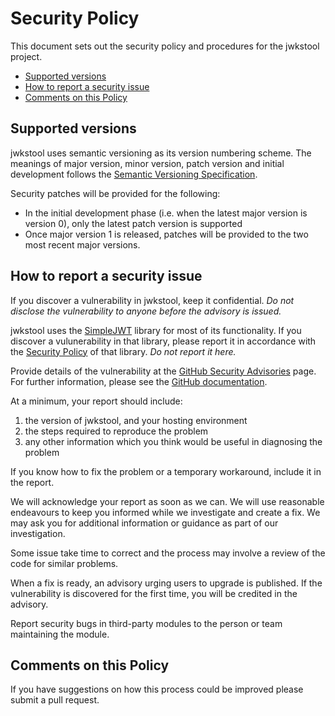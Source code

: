 # Security Policy

This document sets out the security policy and procedures for the
jwkstool project.

  * [Supported versions](#supported-versions)
  * [How to report a security issue](#how-to-report-a-security-issue)
  * [Comments on this Policy](#comments-on-this-policy)

## Supported versions

jwkstool uses semantic versioning as its version numbering scheme.
The meanings of major version, minor version, patch version and initial
development follows the [Semantic Versioning Specification].

Security patches will be provided for the following:

- In the initial development phase (i.e. when the latest major version is
  version 0), only the latest patch version is supported
- Once major version 1 is released, patches will be provided to the two
  most recent major versions.


## How to report a security issue

If you discover a vulnerability in jwkstool, keep it confidential. 
*Do not disclose the vulnerability to anyone before the advisory is issued.*

jwkstool uses the [SimpleJWT] library for most of its functionality.
If you discover a vulunerability in that library, please report it
in accordance with the [Security Policy][simplejwt-security] of that
library. *Do not report it here.*

Provide details of the vulnerability at the [GitHub Security Advisories]
page.  For further information, please see the [GitHub documentation].

At a minimum, your report should include:

   1. the version of jwkstool, and your hosting environment
   2. the steps required to reproduce the problem
   3. any other information which you think would be useful in diagnosing
      the problem

If you know how to fix the problem or a temporary workaround, include it
in the report.

We will acknowledge your report as soon as we can.  We will use reasonable
endeavours to keep you informed while we investigate and create a fix.
We may ask you for additional information or guidance as part of our
investigation.

Some issue take time to correct and the process may involve a review of
the code for similar problems.

When a fix is ready, an advisory urging users to upgrade is published.
If the vulnerability is discovered for the first time, you will be credited in the advisory.

Report security bugs in third-party modules to the person or team maintaining
the module.

## Comments on this Policy

If you have suggestions on how this process could be improved please submit a
pull request.



[Semantic Versioning Specification]: https://semver.org/
[SimpleJWT]: https://github.com/kelvinmo/simplejwt/
[simplejwt-security]: https://github.com/kelvinmo/simplejwt/blob/master/SECURITY.md
[GitHub Security Advisories]: https://github.com/kelvinmo/jwkstool/security/advisories
[GitHub documentation]: https://docs.github.com/en/code-security/security-advisories/guidance-on-reporting-and-writing/privately-reporting-a-security-vulnerability
